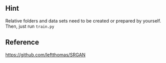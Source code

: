## Hint
Relative folders and data sets need to be created or prepared by yourself.
Then, just run `train.py`
## Reference
https://github.com/leftthomas/SRGAN

